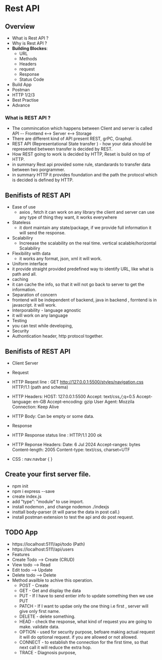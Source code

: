 # Rest API 

## Overview	
- What is Rest API ?
- Why is Rest API ?
- **Building Blockes**: 
  - URL
  - Methods
  - Headers
  - request
  - Response
  - Status Code
- Build App
- Postman
- HTTP 1/2/3
- Best Practise
- Advance

  
### What is REST API ?
- The commincation which happens between Client and server is called API -- Frontend <--> Server <--> Storage
- There are different kind of API present REST, grPC, Graphql.
- REST API (Representational State transfer ) - how your data should be represented between transfer is decided by REST.
- How REST going to work is decided by HTTP, Reset is build on top of HTTP.
- in summary Rest api provided some rule, standarards to transfer data between two porgrammer.
- in summary HTTP it provides foundation and the path the protocol which is decided is defined by HTTP.

## Benifists of REST API
- Ease of use
  - axios , fetch it can work on any library the client and server can use any type of thing they want, it works everywhere
- Stateless
  - it dont maintain any state/package, if we provide full information it will send the response.
- Scalabiliry
  - Increease the scalability on the real time.  vertical scalable/horizontal Scalabiliry
- Flexibility with data
  - it works any format, json, xml it will work.
- Uniform interface
 - it provide straight provided predefined way to identify URL, like what is path and all.
- caching
 - it can cache the info, so that it will not go back to server to get the information.
- Separation of concern 
 - frontend will be independent of backend, java in backend , forntend is in javascript. it will work.
- Interporability - language agnostic
 - it will work on any language
- Testing
 - you can test while developing,
- Security 
 - Authontication header, http protocol together.  
 
 ## Benifists of REST API
- Client <Request--Response> Server

- Request

 - HTTP Reqest line : GET http://127.0.0.1:5500/styles/navigation.css HTTP/1.1 (path and schema)
 - HTTP Headers: HOST: 127.0.0.1:5500
				 Accept: text/css,*/*;q=0.5
				 Accept-language: en-GB
				 Accept-encoding: gzip
				 User Agent: Mozzila
				 Connection: Keep Alive
 - HTTP Body:    Can be empty or some data.
 
 - Response
 
 - HTTP Response status line : HTTP/1.1 200 ok
 - HTTP Reponse Headers: Date: 6 Jul 2024
				         Accept-ranges: bytes
				         Content-length: 2005
				         Content-type: text/css, charset=UTF
				         
 - CSS : nav.navbar {
 }

 ## Create your first server file.
  - npm init
  - npm i express --save
  - create index.js
  - add "type": "module" to use import.
  - install nodemon , and change nodemon ./indexjs
  - insttall body-parser (it will parse the data in post call.)
  - install postman extension to test the api and do post request.
  
 ## TODO App
 - https://localhost:5111/api/todo  (Path)
 - https://localhost:5111/api/users
 - Features
  - Create Todo --> Create    (CRUD)
  - View todo --> Read
  - Edit todo --> Update
  - Delete todo --> Delete
 - Method availble to achive this operation.
   - POST - Create
   - GET - Get and display the data
   - PUT -  If I have to send entier info to update something then we use PUT
   - PATCH - If I want to updae only the one thing i.e first , server will give only first name.
   - DELETE - delete something.
   - HEAD -  check the response, what kind of request you are going to make. validate data.
   - OPTION - used for security purpose, befoare making actual request it will do optional request. if you are allowed or not allowed.
   - CONNECT -  to establish the connection for the first time, so that next call it will reduce the extra hop.
   - TRACE -  Diagnosis purpose, 